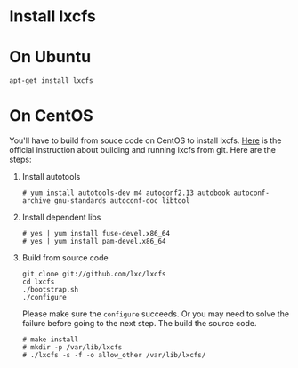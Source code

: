 # Install lxcfs

# On Ubuntu
```
apt-get install lxcfs
```

# On CentOS

You'll have to build from souce code on CentOS to install lxcfs. [Here](https://linuxcontainers.org/lxcfs/getting-started/) is the official instruction about building and running lxcfs from git. Here are the steps:
	
1. Install autotools 

	```
	# yum install autotools-dev m4 autoconf2.13 autobook autoconf-archive gnu-standards autoconf-doc libtool
	```
	
2. Install dependent libs

	```
	# yes | yum install fuse-devel.x86_64
	# yes | yum install pam-devel.x86_64
	```
	
3. Build from source code

	```
	git clone git://github.com/lxc/lxcfs
	cd lxcfs
	./bootstrap.sh
	./configure
	```
	Please make sure the `configure` succeeds. Or you may need to solve the failure before going to the next step. The build the source code.
	
	```
	# make install
	# mkdir -p /var/lib/lxcfs
	# ./lxcfs -s -f -o allow_other /var/lib/lxcfs/
	```
	